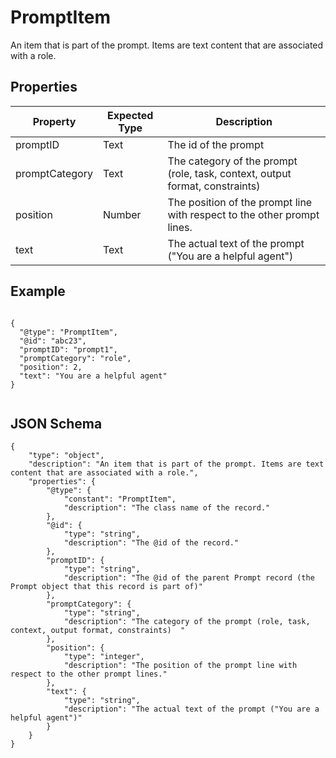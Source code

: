 # PromptItem
An item that is part of the prompt. Items are text content that are associated with a role. 
## Properties

|Property | Expected Type | Description |
|--- |--- |--- |
|promptID| Text |  The id of the prompt |
|promptCategory | Text | The category of the prompt (role, task, context, output format, constraints)  |
|position | Number | The position of the prompt line with respect to the other prompt lines. |
|text | Text | The actual text of the prompt ("You are a helpful agent") |

## Example

```

{
  "@type": "PromptItem",
  "@id": "abc23",
  "promptID": "prompt1",
  "promptCategory": "role",
  "position": 2,
  "text": "You are a helpful agent"
}


```


## JSON Schema

```
{
    "type": "object",
    "description": "An item that is part of the prompt. Items are text content that are associated with a role.",
    "properties": {
        "@type": {
            "constant": "PromptItem",
            "description": "The class name of the record."
        },
        "@id": {
            "type": "string",
            "description": "The @id of the record."
        },
        "promptID": {
            "type": "string",
            "description": "The @id of the parent Prompt record (the Prompt object that this record is part of)"
        },
        "promptCategory": {
            "type": "string",
            "description": "The category of the prompt (role, task, context, output format, constraints)  "
        },
        "position": {
            "type": "integer",
            "description": "The position of the prompt line with respect to the other prompt lines."
        },
        "text": {
            "type": "string",
            "description": "The actual text of the prompt ("You are a helpful agent")"
        }
    }
}


```
